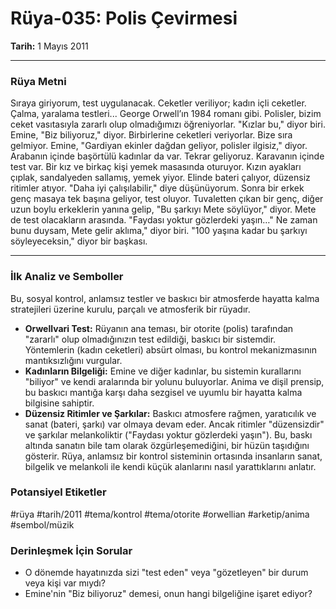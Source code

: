 # Rüya-035: Polis Çevirmesi
**Tarih:** 1 Mayıs 2011

---
### Rüya Metni

Sıraya giriyorum, test uygulanacak. Ceketler veriliyor; kadın içli ceketler. Çalma, yaralama testleri... George Orwell’ın 1984 romanı gibi. Polisler, bizim ceket vasıtasıyla zararlı olup olmadığımızı öğreniyorlar.
"Kızlar bu," diyor biri.
Emine, "Biz biliyoruz," diyor. Birbirlerine ceketleri veriyorlar. Bize sıra gelmiyor.
Emine, "Gardiyan ekinler dağdan geliyor, polisler ilgisiz," diyor.
Arabanın içinde başörtülü kadınlar da var. Tekrar geliyoruz. Karavanın içinde test var. Bir kız ve birkaç kişi yemek masasında oturuyor. Kızın ayakları çıplak, sandalyeden sallamış, yemek yiyor. Elinde bateri çalıyor, düzensiz ritimler atıyor. "Daha iyi çalışılabilir," diye düşünüyorum.
Sonra bir erkek genç masaya tek başına geliyor, test oluyor. Tuvaletten çıkan bir genç, diğer uzun boylu erkeklerin yanına gelip, "Bu şarkıyı Mete söylüyor," diyor. Mete de test olacakların arasında.
"Faydası yoktur gözlerdeki yaşın…" Ne zaman bunu duysam, Mete gelir aklıma," diyor biri.
"100 yaşına kadar bu şarkıyı söyleyeceksin," diyor bir başkası.

---
### İlk Analiz ve Semboller

Bu, sosyal kontrol, anlamsız testler ve baskıcı bir atmosferde hayatta kalma stratejileri üzerine kurulu, parçalı ve atmosferik bir rüyadır.

* **Orwellvari Test:** Rüyanın ana teması, bir otorite (polis) tarafından "zararlı" olup olmadığınızın test edildiği, baskıcı bir sistemdir. Yöntemlerin (kadın ceketleri) absürt olması, bu kontrol mekanizmasının mantıksızlığını vurgular.
* **Kadınların Bilgeliği:** Emine ve diğer kadınlar, bu sistemin kurallarını "biliyor" ve kendi aralarında bir yolunu buluyorlar. Anima ve dişil prensip, bu baskıcı mantığa karşı daha sezgisel ve uyumlu bir hayatta kalma bilgisine sahiptir.
* **Düzensiz Ritimler ve Şarkılar:** Baskıcı atmosfere rağmen, yaratıcılık ve sanat (bateri, şarkı) var olmaya devam eder. Ancak ritimler "düzensizdir" ve şarkılar melankoliktir ("Faydası yoktur gözlerdeki yaşın"). Bu, baskı altında sanatın bile tam olarak özgürleşemediğini, bir hüzün taşıdığını gösterir. Rüya, anlamsız bir kontrol sisteminin ortasında insanların sanat, bilgelik ve melankoli ile kendi küçük alanlarını nasıl yarattıklarını anlatır.

### Potansiyel Etiketler
#rüya #tarih/2011 #tema/kontrol #tema/otorite #orwellian #arketip/anima #sembol/müzik

### Derinleşmek İçin Sorular
* O dönemde hayatınızda sizi "test eden" veya "gözetleyen" bir durum veya kişi var mıydı?
* Emine'nin "Biz biliyoruz" demesi, onun hangi bilgeliğine işaret ediyor?